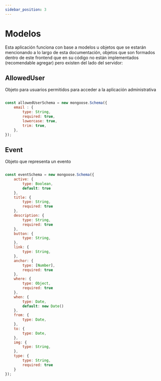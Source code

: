 ```yaml
---
sidebar_position: 3
---
```


# Modelos

Esta aplicación funciona con base a modelos u objetos que se estarán mencionando a lo largo de esta documentación, objetos que son formados dentro de este frontend que en su código no están implementados (recomendable agregar) pero existen del lado del servidor:

## AllowedUser

Objeto para usuarios permitidos para acceder a la aplicación administrativa

```js

const allowedUserSchema = new mongoose.Schema({
    email : {
        type: String,
        required: true,
        lowercase: true,
        trim: true,
    },
});

```

## Event

Objeto que representa un evento

```js

const eventSchema = new mongoose.Schema({
    active: {
        type: Boolean,
        default: true
    },
    title: {
        type: String,
        required: true
    },
    description: {
        type: String,
        required: true
    },
    button: {
        type: String,
    },
    link: {
        type: String,
    },
    anchor: {
        type: [Number],
        required: true
    },
    where: {
        type: Object,
        required: true
    },
    when: {
        type: Date,
        default: new Date()
    },
    from: {
        type: Date,
    },
    to: {
        type: Date,
    },
    img: {
        type: String,
    },
    type: {
        type: String,
        required: true
    }
});

```